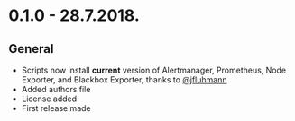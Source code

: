 # 0.1.0 - 28.7.2018.

## General

* Scripts now install **current** version of Alertmanager, Prometheus, Node Exporter, and Blackbox Exporter, thanks to [@jfluhmann](https://github.com/jfluhmann)
* Added authors file
* License added
* First release made
